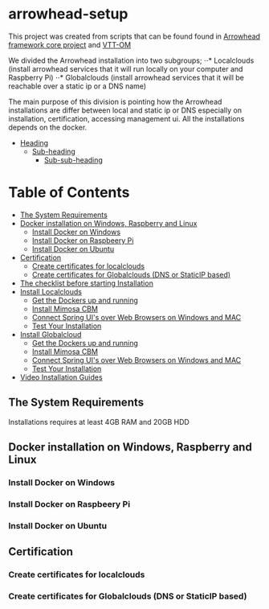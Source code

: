 # arrowhead-setup

This project was created from scripts that can be found found in [Arrowhead framework core project](https://github.com/arrowhead-f/core-java-spring) and [VTT-OM](https://github.com/VTT-OM/arrowhead-setup)

We divided the Arrowhead installation into two subgroups;
⋅⋅* Localclouds (install arrowhead services that it will run locally on your computer and Raspberry Pi)
⋅⋅* Globalclouds (install arrowhead services that it will be reachable over a static ip or a DNS name)

The main purpose of this division is pointing how the Arrowhead installations are differ between local and static ip or DNS especially on installation, certification, accessing management ui. All the installations depends on the docker. 

- [Heading](#heading)
  * [Sub-heading](#sub-heading)
    + [Sub-sub-heading](#sub-sub-heading)


# Table of Contents
- [The System Requirements](#TheSystemRequirements)
- [Docker installation on Windows, Raspberry and Linux](#installation)
  - [Install Docker on Windows](#DoC)
  - [Install Docker on Raspbeery Pi](#DoR)
  - [Install Docker on Ubuntu](#DoU)
- [Certification](#cert)
  - [Create certificates for localclouds](#cfl)
  - [Create certificates for Globalclouds (DNS or StaticIP based)](#cfg)
- [The checklist before starting Installation](#checklist)
- [Install Localclouds](#ilc)
  - [Get the Dockers up and running](#durl)
  - [Install Mimosa CBM](#miml)
  - [Connect Spring UI's over Web Browsers on Windows and MAC](#lcgui)
  - [Test Your Installation](#tyil)
- [Install Globalcloud](#igc)
  - [Get the Dockers up and running](#durg)
  - [Install Mimosa CBM](#mimg)
  - [Connect Spring UI's over Web Browsers on Windows and MAC](gcgui)
  - [Test Your Installation](#tyi)
- [Video Installation Guides](#vig)

<!-- toc -->

## <a name="TheSystemRequirements"></a>The System Requirements
Installations requires at least 4GB RAM and 20GB HDD

## <a name="installation"></a>Docker installation on Windows, Raspberry and Linux

### <a name="DoC"></a>Install Docker on Windows

### <a name="DoR"></a>Install Docker on Raspbeery Pi

### <a name="DoU"></a>Install Docker on Ubuntu



## <a name="cert"></a>Certification

### <a name="cfl"></a>Create certificates for localclouds

### <a name="cfg"></a>Create certificates for Globalclouds (DNS or StaticIP based)
